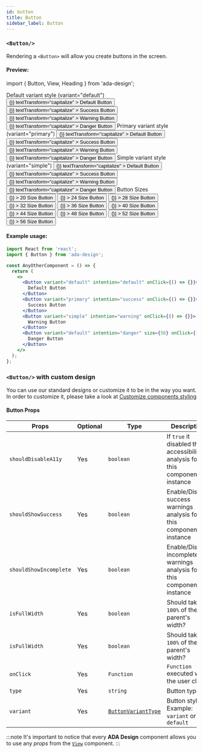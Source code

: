 ```yaml
---
id: button
title: Button
sidebar_label: Button
---
```


### `<Button/>`

Rendering a `<Button>` will allow you create buttons in the screen.

#### Preview:

import { Button, View, Heading } from 'ada-design';

<Heading size={500} textTransform="capitalize" marginBottom={8}>
  Default variant style (variant="default")
</Heading>
<View  marginRight={10} marginBottom={10}>
  <Button
    variant="default"
    intention="default"
    marginRight={10}
    onClick={() => {}}
    textTransform="capitalize"
  >
    Default Button
  </Button>
  <Button
    variant="default"
    intention="success"
    marginRight={10}
    onClick={() => {}}
    textTransform="capitalize"
  >
    Success Button
  </Button>
  <Button
    variant="default"
    intention="warning"
    marginRight={10}
    onClick={() => {}}
    textTransform="capitalize"
  >
    Warning Button
  </Button>
  <Button
    variant="default"
    intention="danger"
    marginRight={10}
    onClick={() => {}}
    textTransform="capitalize"
  >
    Danger Button
  </Button>
</View>

<Heading size={500} textTransform="capitalize" marginBottom={8}>
  Primary variant style (variant="primary")
</Heading>
<View  marginRight={10} marginBottom={10}>
  <Button
    variant="primary"
    intention="default"
    marginRight={10}
    onClick={() => {}}
    textTransform="capitalize"
  >
    Default Button
  </Button>
  <Button
    variant="primary"
    intention="success"
    marginRight={10}
    onClick={() => {}}
    textTransform="capitalize"
  >
    Success Button
  </Button>
  <Button
    variant="primary"
    intention="warning"
    marginRight={10}
    onClick={() => {}}
    textTransform="capitalize"
  >
    Warning Button
  </Button>
  <Button
    variant="primary"
    intention="danger"
    marginRight={10}
    onClick={() => {}}
    textTransform="capitalize"
  >
    Danger Button
  </Button>
</View>

<Heading size={500} textTransform="capitalize" marginBottom={8}>
  Simple variant style (variant="simple")
</Heading>
<View marginRight={10} marginBottom={10}>
  <Button
    variant="simple"
    intention="default"
    marginRight={10}
    onClick={() => {}}
    textTransform="capitalize"
  >
    Default Button
  </Button>
  <Button
    variant="simple"
    intention="success"
    marginRight={10}
    onClick={() => {}}
    textTransform="capitalize"
  >
    Success Button
  </Button>
  <Button
    variant="simple"
    intention="warning"
    marginRight={10}
    onClick={() => {}}
    textTransform="capitalize"
  >
    Warning Button
  </Button>
  <Button
    variant="simple"
    intention="danger"
    marginRight={10}
    onClick={() => {}}
    textTransform="capitalize"
  >
    Danger Button
  </Button>
</View>

<Heading size={500} textTransform="capitalize" marginBottom={8}>
  Button Sizes
</Heading>
<View marginRight={10} marginBottom={10}>
  <Button
    size={20}
    variant="primary"
    marginRight={10}
    onClick={() => {}}
  >
    20 Size Button
  </Button>
  <Button
    size={24}
    variant="primary"
    marginRight={10}
    onClick={() => {}}
  >
    24 Size Button
  </Button>
   <Button
    size={28}
    variant="primary"
    marginRight={10}
    onClick={() => {}}
  >
    28 Size Button
  </Button>
   <Button
    size={32}
    variant="primary"
    marginRight={10}
    onClick={() => {}}
  >
    32 Size Button
  </Button>
   <Button
    size={36}
    variant="primary"
    marginRight={10}
    onClick={() => {}}
  >
    36 Size Button
  </Button>
   <Button
    size={40}
    variant="primary"
    marginRight={10}
    onClick={() => {}}
  >
    40 Size Button
  </Button>
   <Button
    size={44}
    variant="primary"
    marginRight={10}
    onClick={() => {}}
  >
    44 Size Button
  </Button>
   <Button
    size={48}
    variant="primary"
    marginRight={10}
    onClick={() => {}}
  >
    48 Size Button
  </Button>
   <Button
    size={52}
    variant="primary"
    marginRight={10}
    onClick={() => {}}
  >
    52 Size Button
  </Button>
   <Button
    size={56}
    variant="primary"
    marginRight={10}
    onClick={() => {}}
  >
    56 Size Button
  </Button>
</View>

#### Example usage:

```jsx
import React from 'react';
import { Button } from 'ada-design';

const AnyOtherComponent = () => {
  return (
    <>
      <Button variant="default" intention="default" onClick={() => {}}>
        Default Button
      </Button>
      <Button variant="primary" intention="success" onClick={() => {}}>
        Success Button
      </Button>
      <Button variant="simple" intention="warning" onClick={() => {}}>
        Warning Button
      </Button>
      <Button variant="default" intention="danger" size={56} onClick={() => {}}>
        Danger Button
      </Button>
    </>
  );
};
```

### `<Button/>` with custom design

You can use our standard designs or customize it to be in the way you want. In order to customize it, please take a look at [Customize components styling](../advanced/customize-component-styling)

#### Button Props

| Props                  | Optional | Type                                             | Description                                                                  |
| ---------------------- | -------- | ------------------------------------------------ | ---------------------------------------------------------------------------- |
| `shouldDisableA11y`    | Yes      | `boolean`                                        | If `true` it disabled the accessibility analysis for this component instance |
| `shouldShowSuccess`    | Yes      | `boolean`                                        | Enable/Disable success warnings analysis for this component instance         |
| `shouldShowIncomplete` | Yes      | `boolean`                                        | Enable/Disable incomplete warnings analysis for this component instance      |
| `isFullWidth`          | Yes      | `boolean`                                        | Should take `100%` of the parent's width?                                    |
| `isFullWidth`          | Yes      | `boolean`                                        | Should take `100%` of the parent's width?                                    |
| `onClick`              | Yes      | `Function`                                       | `Function` executed whe the user clicks                                      |
| `type`                 | Yes      | `string`                                         | Button type                                                                  |
| `variant`              | Yes      | [`ButtonVariantType`](types/button-variant-type) | Button style. Example: `variant` or `default`                                |

:::note
It's important to notice that every **ADA Design** component allows you to use any _props_ from the [`View`](view) component.
:::
